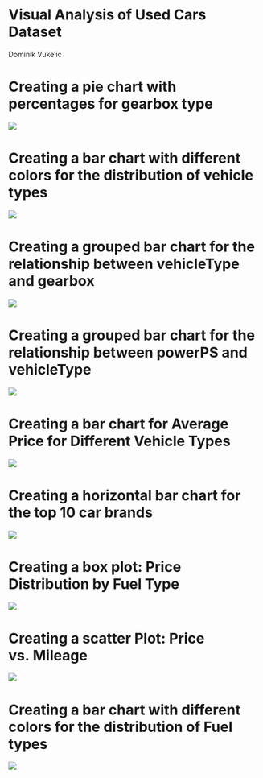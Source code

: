 Visual Analysis of Used Cars Dataset
================
Dominik Vukelic

# Creating a pie chart with percentages for gearbox type

![](markdown_graphs_files/figure-gfm/unnamed-chunk-2-1.png)<!-- -->

# Creating a bar chart with different colors for the distribution of vehicle types

![](markdown_graphs_files/figure-gfm/unnamed-chunk-3-1.png)<!-- -->

# Creating a grouped bar chart for the relationship between vehicleType and gearbox

![](markdown_graphs_files/figure-gfm/unnamed-chunk-4-1.png)<!-- -->

# Creating a grouped bar chart for the relationship between powerPS and vehicleType

![](markdown_graphs_files/figure-gfm/unnamed-chunk-5-1.png)<!-- -->

# Creating a bar chart for Average Price for Different Vehicle Types

![](markdown_graphs_files/figure-gfm/unnamed-chunk-6-1.png)<!-- -->

# Creating a horizontal bar chart for the top 10 car brands

![](markdown_graphs_files/figure-gfm/unnamed-chunk-7-1.png)<!-- -->

# Creating a box plot: Price Distribution by Fuel Type

![](markdown_graphs_files/figure-gfm/unnamed-chunk-8-1.png)<!-- -->

# Creating a scatter Plot: Price vs. Mileage

![](markdown_graphs_files/figure-gfm/unnamed-chunk-9-1.png)<!-- -->

# Creating a bar chart with different colors for the distribution of Fuel types

![](markdown_graphs_files/figure-gfm/unnamed-chunk-10-1.png)<!-- -->

